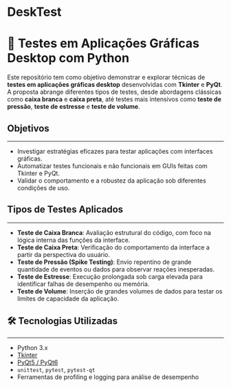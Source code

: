# DeskTest

# 🧪 Testes em Aplicações Gráficas Desktop com Python

Este repositório tem como objetivo demonstrar e explorar técnicas de **testes em aplicações gráficas desktop** desenvolvidas com **Tkinter** e **PyQt**. A proposta abrange diferentes tipos de testes, desde abordagens clássicas como **caixa branca** e **caixa preta**, 
até testes mais intensivos como **teste de pressão**, **teste de estresse** e **teste de volume**.

## Objetivos
---
- Investigar estratégias eficazes para testar aplicações com interfaces gráficas.
- Automatizar testes funcionais e não funcionais em GUIs feitas com Tkinter e PyQt.
- Validar o comportamento e a robustez da aplicação sob diferentes condições de uso.

## Tipos de Testes Aplicados
---
- **Teste de Caixa Branca**: Avaliação estrutural do código, com foco na lógica interna das funções da interface.
- **Teste de Caixa Preta**: Verificação do comportamento da interface a partir da perspectiva do usuário.
- **Teste de Pressão (Spike Testing)**: Envio repentino de grande quantidade de eventos ou dados para observar reações inesperadas.
- **Teste de Estresse**: Execução prolongada sob carga elevada para identificar falhas de desempenho ou memória.
- **Teste de Volume**: Inserção de grandes volumes de dados para testar os limites de capacidade da aplicação.

## 🛠️ Tecnologias Utilizadas
---
- Python 3.x
- [Tkinter](https://docs.python.org/3/library/tkinter.html)
- [PyQt5 / PyQt6](https://riverbankcomputing.com/software/pyqt/)
- `unittest`, `pytest`, `pytest-qt`
- Ferramentas de profiling e logging para análise de desempenho

